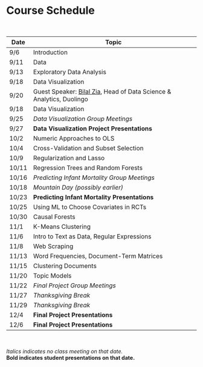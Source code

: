 # Course Schedule

<br>

|  Date  |  Topic  |
| ------------ | ------- |
| 9/6 | Introduction |
| 9/11 | Data |
| 9/13 | Exploratory Data Analysis |
| 9/18 | Data Visualization |
| 9/20 | Guest Speaker:  [Bilal Zia](https://sites.google.com/site/decbilalzia/home), Head of Data Science & Analytics, Duolingo |
| 9/18 | Data Visualization |
| 9/25 | _Data Visualization Group Meetings_ |
| 9/27 | **Data Visualization Project Presentations** |
| 10/2 | Numeric Approaches to OLS |
| 10/4 | Cross-Validation and Subset Selection |
| 10/9 | Regularization and Lasso |
| 10/11 | Regression Trees and Random Forests |
| 10/16 | _Predicting Infant Mortality Group Meetings_ |
| 10/18 | _Mountain Day (possibly earlier)_ |
| 10/23 | **Predicting Infant Mortality Presentations** |
| 10/25 | Using ML to Choose Covariates in RCTs |
| 10/30 | Causal Forests |
| 11/1 | K-Means Clustering |
| 11/6 | Intro to Text as Data, Regular Expressions |
| 11/8 | Web Scraping |
| 11/13 | Word Frequencies, Document-Term Matrices |
| 11/15 | Clustering Documents |
| 11/20 | Topic Models |
| 11/22 | _Final Project Group Meetings_ |
| 11/27 | _Thanksgiving Break_ |
| 11/29 | _Thanksgiving Break_ |
| 12/4 | **Final Project Presentations** |
| 12/6 | **Final Project Presentations** |

<br>

_Italics indicates no class meeting on that date._  
**Bold indicates student presentations on that date.**  
